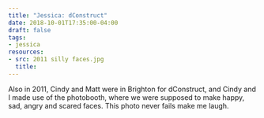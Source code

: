 ```yaml
---
title: "Jessica: dConstruct"
date: 2018-10-01T17:35:00-04:00
draft: false
tags:
- jessica
resources:
- src: 2011 silly faces.jpg
  title:
---
```


Also in 2011, Cindy and Matt were in Brighton for dConstruct, and Cindy and I made use of the photobooth, where we were supposed to make happy, sad, angry and scared faces. This photo never fails make me laugh.
